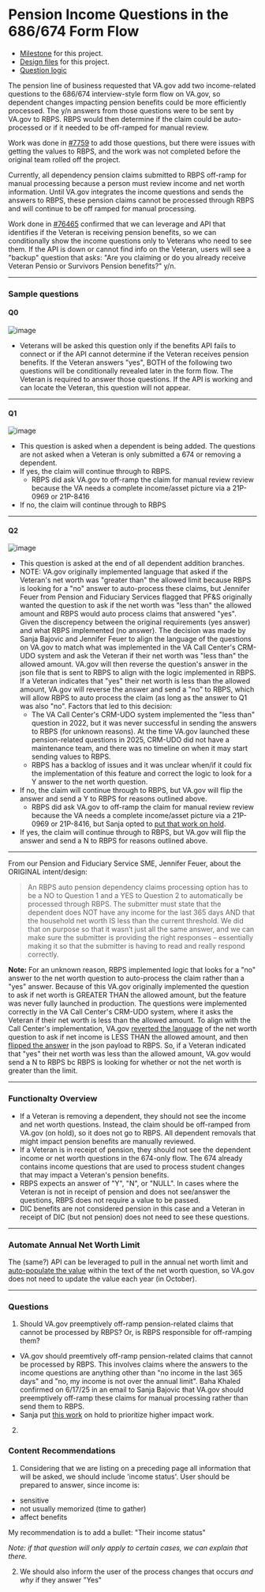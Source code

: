 # Pension Income Questions in the 686/674 Form Flow

- [Milestone](https://github.com/department-of-veterans-affairs/va.gov-team/milestone/1524) for this project.
- [Design files](https://www.figma.com/design/7W55oNwdVXvXOTI9SaFzQ7/686c-Add-or-Remove-Dependents?node-id=5390-102987&t=YbZTPEYFhEHZIpFt-1) for this project.
- [Question logic](https://app.mural.co/t/departmentofveteransaffairs9999/m/departmentofveteransaffairs9999/1690311086208/96d5f59b299912bc8c69542e6943d5b2213b9c72?wid=3-1750949761424)

The pension line of business requested that VA.gov add two income-related questions to the 686/674 interview-style form flow on VA.gov, so dependent changes impacting pension benefits could be more efficiently processed. The y/n answers from those questions were to be sent by VA.gov to RBPS. RBPS would then determine if the claim could be auto-processed or if it needed to be off-ramped for manual review.

Work was done in [#7759](https://github.com/department-of-veterans-affairs/va.gov-team/issues/7759) to add those questions, but there were issues with getting the values to RBPS, and the work was not completed before the original team rolled off the project.

Currently, all dependency pension claims submitted to RBPS off-ramp for manual processing because a person must review income and net worth information. Until VA.gov integrates the income questions and sends the answers to RBPS, these pension claims cannot be processed through RBPS and will continue to be off ramped for manual processing. 

Work done in [#76465](https://github.com/department-of-veterans-affairs/va.gov-team/issues/76465) confirmed that we can leverage and API that identifies if the Veteran is receiving pension benefits, so we can conditionally show the income questions only to Veterans who need to see them. If the API is down or cannot find info on the Veteran, users will see a "backup" question that asks: "Are you claiming or do you already receive Veteran Pensio or Survivors Pension benefits?" y/n.

-----

### Sample questions

#### Q0
![image](https://github.com/user-attachments/assets/735d560d-1623-4045-a9c7-d1ed674bc112)
- Veterans will be asked this question only if the benefits API fails to connect or if the API cannot determine if the Veteran receives pension benefits. If the Veteran answers "yes", BOTH of the following two questions will be conditionally revealed later in the form flow. The Veteran is required to answer those questions. If the API is working and can locate the Veteran, this question will not appear.

-----
#### Q1
![image](https://github.com/user-attachments/assets/ba77b819-232d-4af7-aea1-22ed571a5170)
- This question is asked when a dependent is being added. The questions are not asked when a Veteran is only submitted a 674 or removing a dependent.
- If yes, the claim will continue through to RBPS.
   - RBPS did ask VA.gov to off-ramp the claim for manual review review because the VA needs a complete income/asset picture via a 21P-0969 or 21P-8416
- If no, the claim will continue through to RBPS

-----
#### Q2
![image](https://github.com/user-attachments/assets/11696ae6-df7c-43f1-9fe0-326148864f4b)
- This question is asked at the end of all dependent addition branches.
- NOTE: VA.gov originally implemented language that asked if the Veteran's net worth was "greater than" the allowed limit because RBPS is looking for a "no" answer to auto-process these claims, but Jennifer Feuer from Pension and Fiduciary Services flagged that PF&S originally wanted the question to ask if the net worth was "less than" the allowed amount and RBPS would auto process claims that answered "yes". Given the discrepency between the original requirements (yes answer) and what RBPS implemented (no answer). The decision was made by Sanja Bajovic and Jennifer Feuer to align the language of the questions on VA.gov to match what was implemented in the VA Call Center's CRM-UDO system and ask the Veteran if their net worth was "less than" the allowed amount. VA.gov will then reverse the question's answer in the json file that is sent to RBPS to align with the logic implemented in RBPS. If a Veteran indicates that "yes" their net worth is less than the allowed amount, VA.gov will reverse the answer and send a "no" to RBPS, which will allow RBPS to auto process the claim (as long as the answer to Q1 was also "no". Factors that led to this decision:
   - The VA Call Center's CRM-UDO system implemented the "less than" question in 2022, but it was never successful in sending the answers to RBPS (for unknown reasons). At the time VA.gov launched these pension-related questions in 2025, CRM-UDO did not have a maintenance team, and there was no timeline on when it may start sending values to RBPS.
   - RBPS has a backlog of issues and it was unclear when/if it could fix the implementation of this feature and correct the logic to look for a Y answer to the net worth question.
- If no, the claim will continue through to RBPS, but VA.gov will flip the answer and send a Y to RBPS for reasons outlined above.
   - RBPS did ask VA.gov to off-ramp the claim for manual review review because the VA needs a complete income/asset picture via a 21P-0969 or 21P-8416, but Sanja opted to [put that work on hold](https://github.com/department-of-veterans-affairs/va.gov-team/issues/112500).
- If yes, the claim will continue through to RBPS, but VA.gov will flip the answer and send a N to RBPS for reasons outlined above.
-----

From our Pension and Fiduciary Service SME, Jennifer Feuer, about the ORIGINAL intent/design:
> An RBPS auto pension dependency claims processing option has to be a NO to Question 1 and a YES to Question 2 to automatically be processed through RBPS.  The submitter must state that the dependent does NOT have any income for the last 365 days AND that the household net worth IS less than the current threshold.  We did that on purpose so that it wasn’t just all the same answer, and we can make sure the submitter is providing the right responses – essentially making it so that the submitter is having to read and really respond correctly.

**Note:** For an unknown reason, RBPS implemented logic that looks for a "no" answer to the net worth question to auto-process the claim rather than a "yes" answer. Because of this VA.gov originally implemented the question to ask if net worth is GREATER THAN the allowed amount, but the feature was never fully launched in production. The questions were implemented correctly in the VA Call Center's CRM-UDO system, where it asks the Veteran if their net worth is less than the allowed amount. To align with the Call Center's implementation, VA.gov [reverted the language](https://github.com/department-of-veterans-affairs/va.gov-team/issues/120615) of the net worth question to ask if net income is LESS THAN the allowed amount, and then [flipped the answer](https://github.com/department-of-veterans-affairs/va.gov-team/issues/120615) in the json payload to RBPS. So, if a Veteran indicated that "yes" their net worth was less than the allowed amount, VA.gov would send a N to RBPS bc RBPS is looking for whether or not the net worth is greater than the limit.

-----

### Functionalty Overview
- If a Veteran is removing a dependent, they should not see the income and net worth questions. Instead, the claim should be off-ramped from VA.gov (on hold), so it does not go to RBPS. All dependent removals that might impact pension benefits are manually reviewed.
- If a Veteran is in receipt of pension, they should not see the dependent income or net worth questions in the 674-only flow. The 674 already contains income questions that are used to process student changes that may impact a Veteran's pension benefits.
- RBPS expects an answer of "Y", "N", or "NULL". In cases where the Veteran is not in receipt of pension and does not see/answer the questions, RBPS does not require a value to be passed.
- DIC benefits are not considered pension in this case and a Veteran in receipt of DIC (but not pension) does not need to see these questions.

-----

### Automate Annual Net Worth Limit
The (same?) API can be leveraged to pull in the annual net worth limit and [auto-populate the value](https://github.com/department-of-veterans-affairs/va.gov-team/issues/96876) within the text of the net worth question, so VA.gov does not need to update the value each year (in October).

-----

### Questions
1. Should VA.gov preemptively off-ramp pension-related claims that cannot be processed by RBPS? Or, is RBPS responsible for off-ramping them?
  - VA.gov should preemtively off-ramp pension-related claims that cannot be processed by RBPS. This involves claims where the answers to the income questions are anything other than "no income in the last 365 days" and "no, my income is not over the annual limit". Baha Khaled confirmed on 6/17/25 in an email to Sanja Bajovic that VA.gov should preemptively off-ramp these claims for manual processing rather than send them to RBPS.
  - Sanja put [this work](https://github.com/department-of-veterans-affairs/va.gov-team/issues/112500) on hold to prioritize higher impact work.
2. 

### Content Recommendations
1. Considering that we are listing on a preceding page all information that will be asked, we should include 'income status'. User should be prepared to answer, since income is: 
- sensitive
- not usually memorized (time to gather)
- affect benefits

My recommendation is to add a bullet: "Their income status"

_Note: if that question will only apply to certain cases, we can explain that there._

2. We should also inform the user of the process changes that occurs _and why_ if they answer "Yes" 
